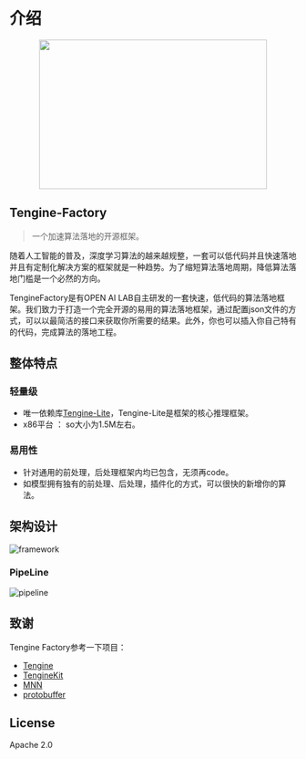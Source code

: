 # 介绍
<div align=center><img width="400" height="262" src="https://openailab.oss-cn-shenzhen.aliyuncs.com/logo/tenginefactory2.png"/></div>

## Tengine-Factory
> 一个加速算法落地的开源框架。

随着人工智能的普及，深度学习算法的越来越规整，一套可以低代码并且快速落地并且有定制化解决方案的框架就是一种趋势。为了缩短算法落地周期，降低算法落地门槛是一个必然的方向。

TengineFactory是有OPEN AI LAB自主研发的一套快速，低代码的算法落地框架。我们致力于打造一个完全开源的易用的算法落地框架，通过配置json文件的方式，可以以最简洁的接口来获取你所需要的结果。此外，你也可以插入你自己特有的代码，完成算法的落地工程。

## 整体特点
### 轻量级
- 唯一依赖库[Tengine-Lite](https://github.com/OAID/Tengine)，Tengine-Lite是框架的核心推理框架。
- x86平台 ： so大小为1.5M左右。

### 易用性
- 针对通用的前处理，后处理框架内均已包含，无须再code。
- 如模型拥有独有的前处理、后处理，插件化的方式，可以很快的新增你的算法。

## 架构设计
![framework](https://openailab.oss-cn-shenzhen.aliyuncs.com/tenginefactory/framework.png)

### PipeLine
![pipeline](https://openailab.oss-cn-shenzhen.aliyuncs.com/tenginefactory/pipeline.png)

## 致谢
Tengine Factory参考一下项目：
- [Tengine](https://github.com/OAID/Tengine)
- [TengineKit](https://github.com/OAID/TengineKit)
- [MNN](https://github.com/alibaba/MNN)
- [protobuffer](https://github.com/protocolbuffers/protobuf)

## License 
Apache 2.0
